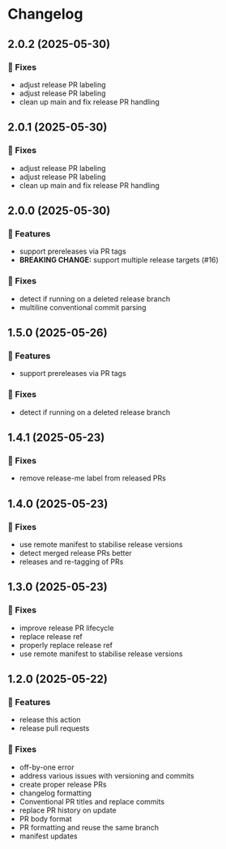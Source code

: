 # Changelog

## 2.0.2 (2025-05-30)

### 🐛 Fixes

- adjust release PR labeling
- adjust release PR labeling
- clean up main and fix release PR handling

## 2.0.1 (2025-05-30)

### 🐛 Fixes

- adjust release PR labeling
- adjust release PR labeling
- clean up main and fix release PR handling

## 2.0.0 (2025-05-30)

### 🚀 Features

- support prereleases via PR tags
- **BREAKING CHANGE:** support multiple release targets (#16)

### 🐛 Fixes

- detect if running on a deleted release branch
- multiline conventional commit parsing

## 1.5.0 (2025-05-26)

### 🚀 Features

- support prereleases via PR tags

### 🐛 Fixes

- detect if running on a deleted release branch

## 1.4.1 (2025-05-23)

### 🐛 Fixes

- remove release-me label from released PRs

## 1.4.0 (2025-05-23)

### 🐛 Fixes

- use remote manifest to stabilise release versions
- detect merged release PRs better
- releases and re-tagging of PRs

## 1.3.0 (2025-05-23)

### 🐛 Fixes

- improve release PR lifecycle
- replace release ref
- properly replace release ref
- use remote manifest to stabilise release versions

## 1.2.0 (2025-05-22)

### 🚀 Features

- release this action
- release pull requests

### 🐛 Fixes

- off-by-one error
- address various issues with versioning and commits
- create proper release PRs
- changelog formatting
- Conventional PR titles and replace commits
- replace PR history on update
- PR body format
- PR formatting and reuse the same branch
- manifest updates
